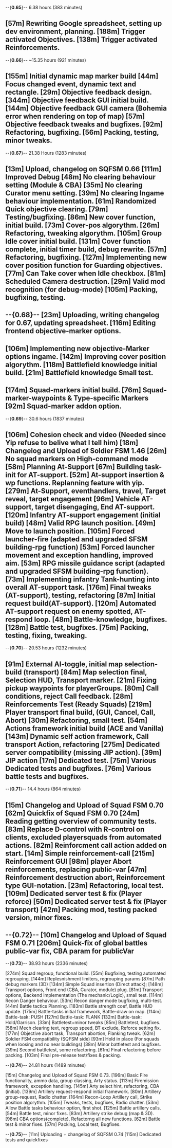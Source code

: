 --{**0.65**}--
6.38 hours (383 minutes)

[57m]  Rewriting Google spreadsheet, setting up dev environment, planning.
[188m] Trigger activated Objectives.
[138m] Trigger activated Reinforcements.
-------------------------------------------

--{**0.66**}--
~15.35 hours (921 minutes)

[155m] Initial dynamic map marker build
[44m]  Focus changed event, dynamic text and rectangle.
[29m]  Objective feedback design.
[344m] Objective feedback GUI initial build.
[144m] Objective feedback GUI camera (Bohemia error when rendering on top of map)
[57m]  Objective feedback tweaks and bugfixes.
[92m]  Refactoring, bugfixing.
[56m]  Packing, testing, minor tweaks.
--------------------------------------------

--{**0.67**}--
21.38 Hours (1283 minutes)

[13m]  Upload, changelog on SQFSM 0.66
[111m] Improved Debug
[48m]  No clearing behaviour setting (Module & CBA)
[35m]  No clearing Curator menu setting.
[39m]  No clearing Ingame behaviour implementation.
[61m]  Randomized Quick objective clearing.
[79m]  Testing/bugfixing.
[86m]  New cover function, initial build.
[73m]  Cover-pos algorythm.
[26m]  Refactoring, tweaking algorythm.
[105m] Group Idle cover initial build.
[131m] Cover function complete, initial timer build, debug rewrite.
[57m]  Refactoring, bugfixing.
[127m] Implementing new cover position function for Guarding objectives.
[77m]  Can Take cover when Idle checkbox.
[81m]  Scheduled Camera destruction.
[29m]  Valid mod recognition (for debug-mode)
[105m] Packing, bugfixing, testing.
--------------------------------------------

--{**0.68**}--
[23m]  Uploading, writing changelog for 0.67, updating spreadsheet.
[116m] Editing frontend objective-marker options.
-
[106m] Implementing new objective-Marker options ingame.
[142m] Improving cover position algorythm.
[118m] Battlefield knowledge initial build.
[21m]  Battlefield knowledge Small test.
-
[174m] Squad-markers initial build.
[76m]  Squad-marker-waypoints & Type-specific Markers
[92m]  Squad-marker addon option.
--------------------------------------------

--{**0.69**}--
30.6 hours (1837 minutes)

[106m]  Cohesion check and video (Needed since Yip refuse to belive what I tell him)
[18m]   Changelog and Upload of Soldier FSM 1.46
[26m]   No squad markers on High-command mode
[58m]   Planning At-Support
[67m]   Building task-init for AT-support.
[52m]   At-support insertion & wp functions. Replanning feature with yip.
[279m]  At-Support, eventhandlers, travel, Target reveal, target engagement
[96m]   Vehicle AT-support, target disengaging, End AT-support.
[120m]  Infantry AT-support engagement (initial build)
[48m]   Valid RPG launch position.
[49m]   Move to launch position.
[105m]  Forced launcher-fire (adapted and upgraded SFSM building-rpg function)
[53m]   Forced launcher movement and exception handling, improved aim.
[53m]   RPG missile guidance script (adapted and upgraded SFSM building-rpg function).
[73m]   Implementing infantry Tank-hunting into overall AT-support task.
[176m]  Final tweaks (AT-support), testing, refactoring
[87m]   Initial request build(AT-support).
[120m]  Automated AT-support request on enemy spotted, AT-respond loop.
[48m]   Battle-knowledge, bugfixes.
[128m]  Battle test, bugfixes.
[75m]   Packing, testing, fixing, tweaking.
--------------------------------------------

--{**0.70**}--
20.53 hours (1232 minutes)

[91m] External AI-toggle, initial map selection-build (transport)
[84m] Map selection final, Selection HUD, Transport marker.
[21m] Fixing pickup waypoints for playerGroups.
[80m] Call conditions, reject Call feedback.
[28m] Reinforcements Test (Ready Squads)
[219m] Player transport final build, (GUI, Cancel, Call, Abort)
[30m]  Refactoring, small test.
[54m]  Actions framework initial build (ACE and Vanilla)
[143m] Dynamic self action framework, Call transport Action, refactoring
[275m] Dedicated server compatibility (missing JIP action).
[39m]  JIP action
[17m]  Dedicated test.
[75m]  Various Dedicated tests and bugfixes.
[76m]  Various battle tests and bugfixes.
--------------------------------------------

--{**0.71**}--
14.4 hours (864 minutes)

[15m] Changelog and Upload of Squad FSM 0.70
[62m] Quickfix of Squad FSM 0.70
[24m] Reading getting overview of community tests.
[83m] Replace D-control with R-control on clients, excluded playersquads from automated actions.
[82m] Reinforcment call action added on start.
[14m] Simple reinforcement-call
[215m] Reinforcement GUI
[98m] player Abort reinforcements, replacing public-var
[47m] Reinforcement destruction abort, Reinforcement type GUI-notation.
[23m]  Refactoring, local test.
[109m] Dedicated server test & fix (Player reforce)
[50m]  Dedicated server test & fix (Player transport)
[42m]  Packing mod, testing packed version, minor fixes.
--------------------------------------------

--{**0.72**}--
[10m]  Changelog and Upload of Squad FSM 0.71
[206m] Quick-fix of global battles public-var fix, CBA param for publicVar
--------------------------------------------

--{**0.73**}--
38.93 hours (2336 minutes)

[274m] Squad regroup, functional build.
[55m]  Bugfixing, testing automated regrouping.
[144m] Replesnishment limiters, regrouping params
[87m]  Path debug markers (3D)
[134m] Simple Squad insertion (Direct attack);
[148m] Transport options, Front end (CBA, Curator, module) plug.
[81m]  Transport options, Backend implementation (The mechanic/Logic), small test.
[114m] Recon Danger behaviour.
[53m]  Recon danger mode bugfixing, multi-test.
[44m]  Battle tactics Planning.
[183m] Battle strength coef, Battle HUD update.
[175m] Battle-tasks initial framework, Battle-draw on map.
[114m] Battle-task: PUSH
[127m] Battle-task: FLANK
[132m] Battle-task: Hold/Garrison.
[33m]  Battletest+minor tweaks
[85m]  Battletest, bugfixes.
[58m]  Mech clearing text, regroup speed, BT exclude, Reforce setting fix.
[177m] Objective abort task, Transport abortion, Flanking tweak.
[62m]  Soldier FSM compatibility (SQFSM side)
[93m]  Hold in place (For squads when loosing and no near buildings)
[38m]  Minor battletest and bugfixes.
[39m]  Second battletest, some refactoring.
[61m]  Final refactoring before packing.
[103m] Final pre-release test/fixes & packing.

--{**0.74**}--
24.81 hours (1489 minutes)

[15m]  Changelog and Upload of Squad FSM 0.73.
[196m] Basic Fire functionality, ammo data, group classing, Arty status.
[113m] Firemission framework, exception handling.
[145m] Arty select hint, refactoring, CBA (initial).
[139m] Artillery request-respond initial framework.
[80m]  Artillery group-request, Radio chatter.
[164m] Recon-Loop Artillery call, Strike position algorythm.
[105m] Tweaks, tests, bugfixes, Radio chatter.
[53m]  Allow Battle tasks behaviour option, first shot.
[125m] Battle artillery calls.
[54m]  Battle test, minor fixes.
[83m]  Artillery strike debug (map & 3D).
[98m]  CBA options(complete), Refactorng all new functions.
[62m]  Battle test & minor fixes.
[57m]  Packing, Local test, Bugfixes.


--{**0.75**}--
[11m]  Uploading + changelog of SQFSM 0.74
[115m] Dedicated tests and quickfixes